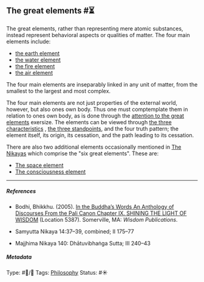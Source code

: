 ## The great elements  #⏳

The great elements, rather than representing mere atomic substances, instead represent behavioral aspects or qualities of matter. The four main elements include:

* [the earth element](The%20earth%20element.md)
* [the water element](The%20water%20element.md)
* [the fire element](The%20fire%20element.md)
* [the air element](The%20air%20element.md)

The four main elements are inseparably linked in any unit of matter, from the smallest to the largest and most complex. 

The four main elements are not just properties of the external world, however, but also ones own body. Thus one must comptemplate them in relation to ones own body, as is done through the [attention to the great elements](Attention%20to%20the%20great%20elements.md) exersize. The elements can be viewed through [the three characteristics](The%20three%20characteristics.md) , [the three standpoints](The%20three%20standpoints.md), and the four truth pattern; the element itself, its origin, its cessation, and the path leading to its cessation.

There are also two additional elements occasionally mentioned in [The Nikayas]() which comprise the "six great elements". These are:

* [The space element](The%20space%20element.md)
* [The consciousness element](The%20consciousness%20element.md)

---

##### References

* Bodhi, Bhikkhu. (2005). [In the Buddha’s Words An Anthology of Discourses From the Pali Canon Chapter IX. SHINING THE LIGHT OF WISDOM](In%20the%20Buddha%E2%80%99s%20Words%20An%20Anthology%20of%20Discourses%20From%20the%20Pali%20Canon%20Chapter%20IX.%20SHINING%20THE%20LIGHT%20OF%20WISDOM.md) (Location 5387). Somerville, MA: *Wisdom Publications*.

* Samyutta Nikaya 14:37–39, combined; II 175–77

* Majjhima Nikaya 140: Dhātuvibhaṅga Sutta; III 240–43

##### Metadata

Type: #🔵/🔵 
Tags: [Philosophy](Philosophy.md) 
Status: #☀️ 

